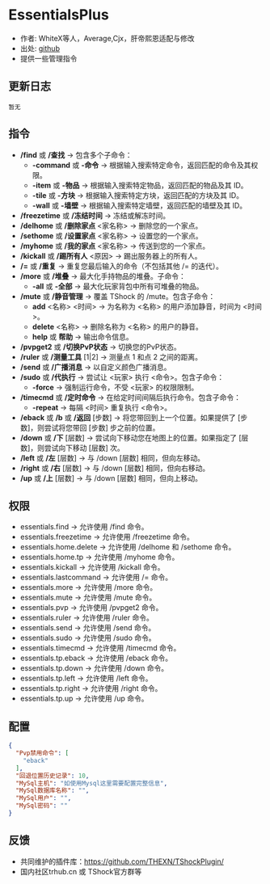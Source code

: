 # EssentialsPlus

- 作者: WhiteX等人，Average,Cjx，肝帝熙恩适配与修改
- 出处: [github](https://github.com/QuiCM/EssentialsPlus)
- 提供一些管理指令

## 更新日志

```
暂无
```

## 指令 ##

- **/find** 或 **/查找** -> 包含多个子命令：
    - **-command** 或 **-命令** -> 根据输入搜索特定命令，返回匹配的命令及其权限。
    - **-item** 或 **-物品** -> 根据输入搜索特定物品，返回匹配的物品及其 ID。
    - **-tile** 或 **-方块** -> 根据输入搜索特定方块，返回匹配的方块及其 ID。
    - **-wall** 或 **-墙壁** -> 根据输入搜索特定墙壁，返回匹配的墙壁及其 ID。
- **/freezetime** 或 **/冻结时间** -> 冻结或解冻时间。
- **/delhome** 或 **/删除家点** <家名称> -> 删除您的一个家点。
- **/sethome** 或 **/设置家点** <家名称> -> 设置您的一个家点。
- **/myhome** 或 **/我的家点** <家名称> -> 传送到您的一个家点。
- **/kickall** 或 **/踢所有人** <原因> -> 踢出服务器上的所有人。
- **/=** 或 **/重复** -> 重复您最后输入的命令（不包括其他 /= 的迭代）。
- **/more** 或 **/堆叠** -> 最大化手持物品的堆叠。子命令：
    - **-all** 或 **-全部** -> 最大化玩家背包中所有可堆叠的物品。
- **/mute** 或 **/静音管理** -> 覆盖 TShock 的 /mute。包含子命令：
    - **add** <名称> <时间> -> 为名称为 <名称> 的用户添加静音，时间为 <时间>。
    - **delete** <名称> -> 删除名称为 <名称> 的用户的静音。
    - **help** 或 **帮助** -> 输出命令信息。
- **/pvpget2** 或 **/切换PvP状态** -> 切换您的PvP状态。
- **/ruler** 或 **/测量工具** [1|2] -> 测量点 1 和点 2 之间的距离。
- **/send** 或 **/广播消息** -> 以自定义颜色广播消息。
- **/sudo** 或 **/代执行** -> 尝试让 <玩家> 执行 <命令>。包含子命令：
    - **-force** -> 强制运行命令，不受 <玩家> 的权限限制。
- **/timecmd** 或 **/定时命令** -> 在给定时间间隔后执行命令。包含子命令：
    - **-repeat** -> 每隔 <时间> 重复执行 <命令>。
- **/eback** 或 **/b** 或 **/返回** [步数] -> 将您带回到上一个位置。如果提供了 [步数]，则尝试将您带回 [步数] 步之前的位置。
- **/down** 或 **/下** [层数] -> 尝试向下移动您在地图上的位置。如果指定了 [层数]，则尝试向下移动 [层数] 次。
- **/left** 或 **/左** [层数] -> 与 /down [层数] 相同，但向左移动。
- **/right** 或 **/右** [层数] -> 与 /down [层数] 相同，但向右移动。
- **/up** 或 **/上** [层数] -> 与 /down [层数] 相同，但向上移动。



## 权限 ##

- essentials.find -> 允许使用 /find 命令。
- essentials.freezetime -> 允许使用 /freezetime 命令。
- essentials.home.delete -> 允许使用 /delhome 和 /sethome 命令。
- essentials.home.tp -> 允许使用 /myhome 命令。
- essentials.kickall -> 允许使用 /kickall 命令。
- essentials.lastcommand -> 允许使用 /= 命令。
- essentials.more -> 允许使用 /more 命令。
- essentials.mute -> 允许使用 /mute 命令。
- essentials.pvp -> 允许使用 /pvpget2 命令。
- essentials.ruler -> 允许使用 /ruler 命令。
- essentials.send -> 允许使用 /send 命令。
- essentials.sudo -> 允许使用 /sudo 命令。
- essentials.timecmd -> 允许使用 /timecmd 命令。
- essentials.tp.eback -> 允许使用 /eback 命令。
- essentials.tp.down -> 允许使用 /down 命令。
- essentials.tp.left -> 允许使用 /left 命令。
- essentials.tp.right -> 允许使用 /right 命令。
- essentials.tp.up -> 允许使用 /up 命令。

## 配置

```json
{
  "Pvp禁用命令": [
    "eback"
  ],
  "回退位置历史记录": 10,
  "MySql主机": "如使用Mysql这里需要配置完整信息",
  "MySql数据库名称": "",
  "MySql用户": "",
  "MySql密码": ""
}
```
## 反馈
- 共同维护的插件库：https://github.com/THEXN/TShockPlugin/
- 国内社区trhub.cn 或 TShock官方群等
